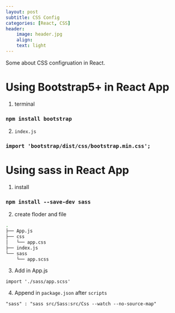```yaml
---
layout: post
subtitle: CSS Config
categories: [React, CSS]
header:
    image: header.jpg
    align:
    text: light
---
```


Some about CSS configruation in React.

# Using Bootstrap5+ in React App

1. terminal

### `npm install bootstrap`

2. `index.js`

### `import 'bootstrap/dist/css/bootstrap.min.css';`

# Using sass in React App

1. install

### `npm install --save-dev sass`

2. create floder and file

```sh
.
├── App.js
├── css
│   └── app.css
├── index.js
└── sass
    └── app.scss
```

3. Add in App.js

`import './sass/app.scss'`

4. Append in `package.json` after `scripts`

`"sass" : "sass src/Sass:src/Css --watch --no-source-map"`